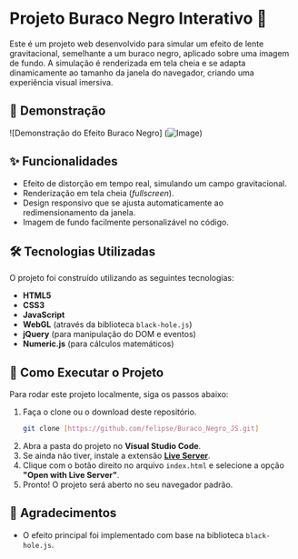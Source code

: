 # Projeto Buraco Negro Interativo 🌌

Este é um projeto web desenvolvido para simular um efeito de lente gravitacional, semelhante a um buraco negro, aplicado sobre uma imagem de fundo. A simulação é renderizada em tela cheia e se adapta dinamicamente ao tamanho da janela do navegador, criando uma experiência visual imersiva.

## 📸 Demonstração

![Demonstração do Efeito Buraco Negro]
(![Image](https://github.com/user-attachments/assets/eeaa8572-0588-4b27-9e40-19d170ca54b9))


## ✨ Funcionalidades

* Efeito de distorção em tempo real, simulando um campo gravitacional.
* Renderização em tela cheia (*fullscreen*).
* Design responsivo que se ajusta automaticamente ao redimensionamento da janela.
* Imagem de fundo facilmente personalizável no código.

## 🛠️ Tecnologias Utilizadas

O projeto foi construído utilizando as seguintes tecnologias:

* **HTML5**
* **CSS3**
* **JavaScript**
* **WebGL** (através da biblioteca `black-hole.js`)
* **jQuery** (para manipulação do DOM e eventos)
* **Numeric.js** (para cálculos matemáticos)

## 🚀 Como Executar o Projeto

Para rodar este projeto localmente, siga os passos abaixo:

1.  Faça o clone ou o download deste repositório.
    ```bash
    git clone [https://github.com/felipse/Buraco_Negro_JS.git]
    ```
2.  Abra a pasta do projeto no **Visual Studio Code**.
3.  Se ainda não tiver, instale a extensão **[Live Server](https://marketplace.visualstudio.com/items?itemName=ritwickdey.LiveServer)**.
4.  Clique com o botão direito no arquivo `index.html` e selecione a opção **"Open with Live Server"**.
5.  Pronto! O projeto será aberto no seu navegador padrão.

## 🤝 Agradecimentos

* O efeito principal foi implementado com base na biblioteca `black-hole.js`.
